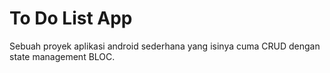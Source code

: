 # To Do List App

Sebuah proyek aplikasi android sederhana yang isinya cuma CRUD dengan state management BLOC.
